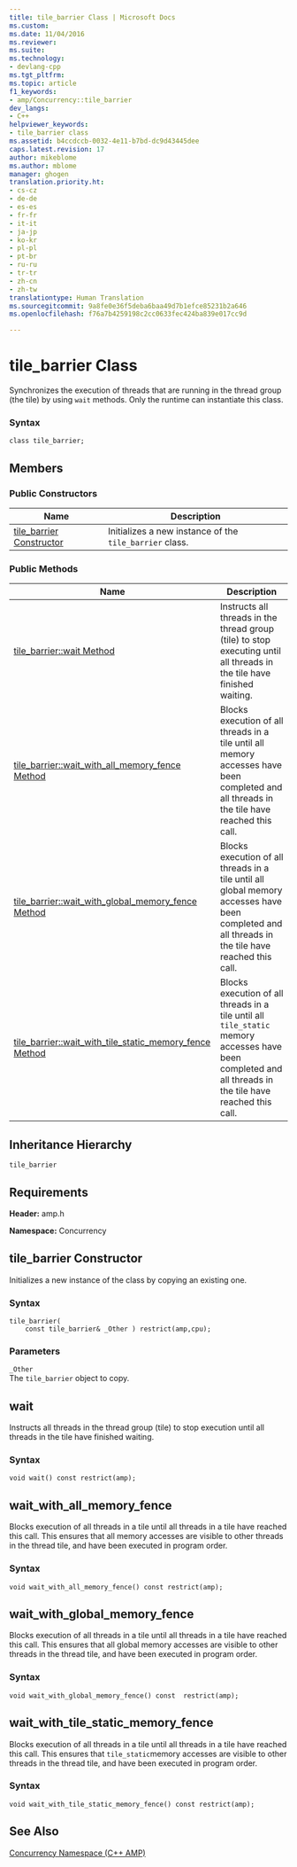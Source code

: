 ```yaml
---
title: tile_barrier Class | Microsoft Docs
ms.custom: 
ms.date: 11/04/2016
ms.reviewer: 
ms.suite: 
ms.technology:
- devlang-cpp
ms.tgt_pltfrm: 
ms.topic: article
f1_keywords:
- amp/Concurrency::tile_barrier
dev_langs:
- C++
helpviewer_keywords:
- tile_barrier class
ms.assetid: b4ccdccb-0032-4e11-b7bd-dc9d43445dee
caps.latest.revision: 17
author: mikeblome
ms.author: mblome
manager: ghogen
translation.priority.ht:
- cs-cz
- de-de
- es-es
- fr-fr
- it-it
- ja-jp
- ko-kr
- pl-pl
- pt-br
- ru-ru
- tr-tr
- zh-cn
- zh-tw
translationtype: Human Translation
ms.sourcegitcommit: 9a8fe0e36f5deba6baa49d7b1efce85231b2a646
ms.openlocfilehash: f76a7b4259198c2cc0633fec424ba839e017cc9d

---
```

# tile_barrier Class
Synchronizes the execution of threads that are running in the thread group (the tile) by using `wait` methods. Only the runtime can instantiate this class.  
  
### Syntax 
  
```  
class tile_barrier;  
```  
  
## Members  
  
### Public Constructors  
  
|Name|Description|  
|----------|-----------------|  
|[tile_barrier Constructor](#ctor)|Initializes a new instance of the `tile_barrier` class.|  
  
### Public Methods  
  
|Name|Description|  
|----------|-----------------|  
|[tile_barrier::wait Method](#wait)|Instructs all threads in the thread group (tile) to stop executing until all threads in the tile have finished waiting.|  
|[tile_barrier::wait_with_all_memory_fence Method](#wait_with_all_memory_fence)|Blocks execution of all threads in a tile until all memory accesses have been completed and all threads in the tile have reached this call.|  
|[tile_barrier::wait_with_global_memory_fence Method](#wait_with_global_memory_fence)|Blocks execution of all threads in a tile until all global memory accesses have been completed and all threads in the tile have reached this call.|  
|[tile_barrier::wait_with_tile_static_memory_fence Method](#wait_with_tile_static_memory_fence)|Blocks execution of all threads in a tile until all `tile_static` memory accesses have been completed and all threads in the tile have reached this call.|  
  
## Inheritance Hierarchy  
 `tile_barrier`  
  
## Requirements  
 **Header:** amp.h  
  
 **Namespace:** Concurrency  

## <a name="tile_barrier__ctor"></a>  tile_barrier Constructor  
 Initializes a new instance of the class by copying an existing one.  
  
### Syntax 
  
```  
tile_barrier(  
    const tile_barrier& _Other ) restrict(amp,cpu);  
```  
  
### Parameters  
 `_Other`  
 The `tile_barrier` object to copy.  

## <a name="wait"></a>  wait 
Instructs all threads in the thread group (tile) to stop execution until all threads in the tile have finished waiting.  
  
### Syntax 
  
```  
void wait() const restrict(amp);  
```    

## <a name="wait_with_all_memory_fence"></a>  wait_with_all_memory_fence   
Blocks execution of all threads in a tile until all threads in a tile have reached this call. This ensures that all memory accesses are visible to other threads in the thread tile, and have been executed in program order.  
  
### Syntax 
  
```  
void wait_with_all_memory_fence() const restrict(amp);  
```  
  

## <a name="wait_with_global_memory_fence"></a>  wait_with_global_memory_fence   
Blocks execution of all threads in a tile until all threads in a tile have reached this call. This ensures that all global memory accesses are visible to other threads in the thread tile, and have been executed in program order.  
  
### Syntax 
  
```  
void wait_with_global_memory_fence() const  restrict(amp);  
```

## <a name="wait_with_tile_static_memory_fence"></a>  wait_with_tile_static_memory_fence   
Blocks execution of all threads in a tile until all threads in a tile have reached this call. This ensures that `tile_static`memory accesses are visible to other threads in the thread tile, and have been executed in program order.  
  
### Syntax 
  
```  
void wait_with_tile_static_memory_fence() const restrict(amp);  
```  
  
## See Also  
 [Concurrency Namespace (C++ AMP)](concurrency-namespace-cpp-amp.md)



<!--HONumber=Jan17_HO1-->


